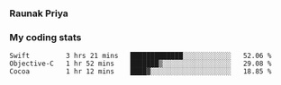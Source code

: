 ### Raunak Priya

### My coding stats

<!--START_SECTION:waka-->
```text
Swift         3 hrs 21 mins   █████████████░░░░░░░░░░░░   52.06 % 
Objective-C   1 hr 52 mins    ███████▒░░░░░░░░░░░░░░░░░   29.08 % 
Cocoa         1 hr 12 mins    ████▓░░░░░░░░░░░░░░░░░░░░   18.85 % 
```
<!--END_SECTION:waka-->
